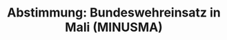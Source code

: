 ---
layout: abstimmung
title: "Abstimmung: Bundeswehreinsatz in Mali (MINUSMA)"
categories:
 - Bundeswehr
 - Ausland
tags:
 - Mali
 - MINUSMA
 - UN
abstimmung:
 legislaturperiode: 18
 bundestagssitzung: 215
 abstimmung: 1
links:
 - title: https://www.bundestag.de/parlament/plenum/abstimmung/abstimmung?id=452
   url: https://www.bundestag.de/parlament/plenum/abstimmung/abstimmung?id=452
 - title: http://www.abgeordnetenwatch.de/fortsetzung_des_bundeswehreinsatzes_in_mali-1105-847.html
   url: http://www.abgeordnetenwatch.de/fortsetzung_des_bundeswehreinsatzes_in_mali-1105-847.html
data:
 - title: Abstimmungsergebnis 20170126_1-data.pdf
   url: /res/abstimmungsliste/20170126_1-data.pdf
 - title: Abstimmungsergebnis 20170126_1_xls-data.csv
   url: /res/abstimmungsliste/analyses/20170126_1_xls-data.csv
documents:
 - title: Drucksache 18/10819.pdf
   url: http://dip21.bundestag.de/dip21/btd/18/108/1810819.pdf
   local: /res/abstimmungsdaten/018-215-01/1810819.pdf
 - title: Drucksache 18/10967.pdf
   url: http://dip21.bundestag.de/dip21/btd/18/109/1810967.pdf
   local: /res/abstimmungsdaten/018-215-01/1810967.pdf
preview: |
     Deutscher Bundestag
    
     215. Sitzung des Deutschen Bundestages
     am Donnerstag, 26. Januar 2017
    
     Endgültiges Ergebnis der Namentlichen Abstimmung Nr. 1
    
     Beschlussempfehlung des Auswärtigen Ausschusses (3. Ausschuss) zu dem Antrag der
     Bundesregierung
     Fortsetzung und Erweiterung der Beteiligung bewaffneter deutscher Streitkräfte an der
     Multidimensionalen Integrierten Stabilisierungsmission der Vereinten Nationen in Mali
     (MINUSMA) auf Grundlage der Resolutionen 2100 (2013), 2164 (2014), 2227 (2015) und
     2295 (2016) des Sicherheitsrates der Vereinten Nationen vom 25. April 2013, 25. Juni 2014,
     29. Juni 2015 und 29. Juni 2016
     Drs. 18/10819 und 18/10967
    
     Abgegebene Stimmen insgesamt:
    
     556
    
     Nicht abgegebene Stimmen:
     Ja-Stimmen:
    
     74
     498
    
     Nein-Stimmen:
    
     55
    
     Enthaltungen:
    
     3
    
     Ungültige:
    
     0
    
     Berlin, den 26.01.2017
    
     Beginn: 14:10
     Ende: 14:13
---
